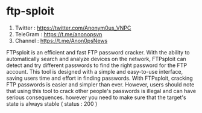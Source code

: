 # ftp-sploit
1. Twitter : https://twitter.com/Anonym0us_VNPC
2. TeleGram : https://t.me/anonopsvn
3. Channel : https://t.me/Anon0psNews

FTPsploit is an efficient and fast FTP password cracker. With the ability to automatically search and analyze devices on the network, FTPsploit can detect and try different passwords to find the right password for the FTP account. This tool is designed with a simple and easy-to-use interface, saving users time and effort in finding passwords. With FTPsploit, cracking FTP passwords is easier and simpler than ever. However, users should note that using this tool to crack other people's passwords is illegal and can have serious consequences.
however you need to make sure that the target's state is always stable ( status : 200 )
